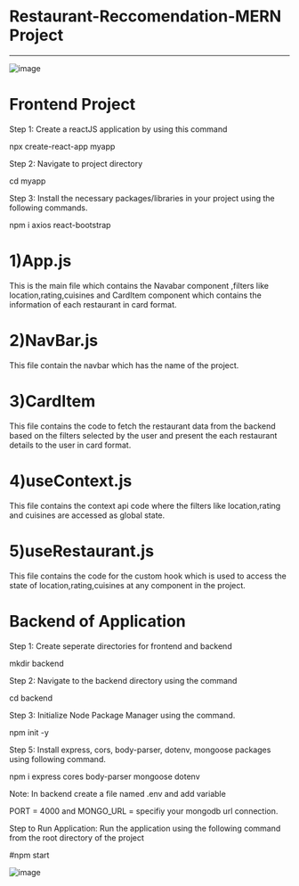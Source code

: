 # Restaurant-Reccomendation-MERN Project
-----------------------------------------------------------------------------------------------

![image](https://github.com/user-attachments/assets/1628d58c-664d-49b5-b30c-f2d11712a89c)

# Frontend Project

Step 1: Create a reactJS application by using this command

npx create-react-app myapp

Step 2: Navigate to project directory

cd myapp

Step 3: Install the necessary packages/libraries in your project using the following commands.

npm i axios react-bootstrap

# 1)App.js 
This is the main file which contains the Navabar component ,filters like location,rating,cuisines and CardItem component which contains the information of each restaurant in card format.

# 2)NavBar.js 
This file contain the navbar which has the name of the project.

# 3)CardItem 
This file contains the code to fetch the restaurant data from the backend based on the filters selected by the user and present the each restaurant details to the user in card format.

# 4)useContext.js
This file contains the context api code where the filters like location,rating and cuisines are accessed as global state.

# 5)useRestaurant.js 
This file contains the code for the custom hook which is used to access the state of location,rating,cuisines at any component in the project.



 # Backend of Application
 
Step 1: Create seperate directories for frontend and backend

mkdir backend

Step 2: Navigate to the backend directory using the command

cd backend

Step 3: Initialize Node Package Manager using the command.

npm init -y

Step 5: Install express, cors, body-parser, dotenv, mongoose packages using following command.

npm i express cores body-parser mongoose dotenv

Note: In backend create a file named .env and add variable

PORT = 4000 and MONGO_URL = specifiy your mongodb url connection.


Step to Run Application: Run the application using the following command from the root directory of the project

#npm start

![image](https://github.com/user-attachments/assets/1628d58c-664d-49b5-b30c-f2d11712a89c)


